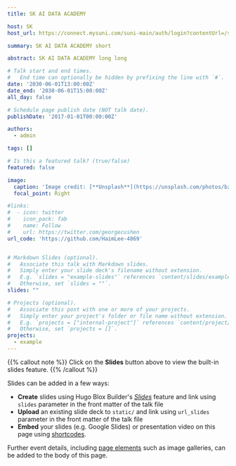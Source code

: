 ```yaml
---
title: SK AI DATA ACADEMY

host: SK
host_url: https://connect.mysuni.com/suni-main/auth/login?contentUrl=/suni-community/community/COMMUNITY-1g/home?cineroomId=ne2-m7-c20&contentUrl=

summary: SK AI DATA ACADEMY short

abstract: SK AI DATA ACADEMY long long

# Talk start and end times.
#   End time can optionally be hidden by prefixing the line with `#`.
date: '2030-06-01T13:00:00Z'
date_end: '2030-06-01T15:00:00Z'
all_day: false

# Schedule page publish date (NOT talk date).
publishDate: '2017-01-01T00:00:00Z'

authors:
  - admin

tags: []

# Is this a featured talk? (true/false)
featured: false

image:
  caption: 'Image credit: [**Unsplash**](https://unsplash.com/photos/bzdhc5b3Bxs)'
  focal_point: Right

#links:
#  - icon: twitter
#    icon_pack: fab
#    name: Follow
#    url: https://twitter.com/georgecushen
url_code: 'https://github.com/HaimLee-4869'


# Markdown Slides (optional).
#   Associate this talk with Markdown slides.
#   Simply enter your slide deck's filename without extension.
#   E.g. `slides = "example-slides"` references `content/slides/example-slides.md`.
#   Otherwise, set `slides = ""`.
slides: ""

# Projects (optional).
#   Associate this post with one or more of your projects.
#   Simply enter your project's folder or file name without extension.
#   E.g. `projects = ["internal-project"]` references `content/project/deep-learning/index.md`.
#   Otherwise, set `projects = []`.
projects:
  - example
---
```


{{% callout note %}}
Click on the **Slides** button above to view the built-in slides feature.
{{% /callout %}}

Slides can be added in a few ways:

- **Create** slides using Hugo Blox Builder's [_Slides_](https://docs.hugoblox.com/reference/content-types/) feature and link using `slides` parameter in the front matter of the talk file
- **Upload** an existing slide deck to `static/` and link using `url_slides` parameter in the front matter of the talk file
- **Embed** your slides (e.g. Google Slides) or presentation video on this page using [shortcodes](https://docs.hugoblox.com/reference/markdown/).

Further event details, including [page elements](https://docs.hugoblox.com/reference/markdown/) such as image galleries, can be added to the body of this page.
